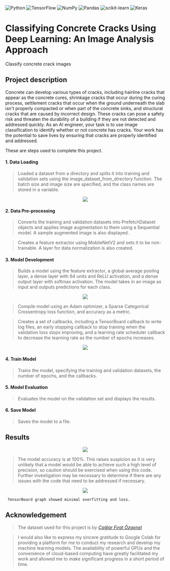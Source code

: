 


![Python](https://img.shields.io/badge/python-3670A0?style=for-the-badge&logo=python&logoColor=ffdd54)
![TensorFlow](https://img.shields.io/badge/TensorFlow-%23FF6F00.svg?style=for-the-badge&logo=TensorFlow&logoColor=white)
![NumPy](https://img.shields.io/badge/numpy-%23013243.svg?style=for-the-badge&logo=numpy&logoColor=white)
![Pandas](https://img.shields.io/badge/pandas-%23150458.svg?style=for-the-badge&logo=pandas&logoColor=white)
![scikit-learn](https://img.shields.io/badge/scikit--learn-%23F7931E.svg?style=for-the-badge&logo=scikit-learn&logoColor=white)
![Keras](https://img.shields.io/badge/Keras-%23D00000.svg?style=for-the-badge&logo=Keras&logoColor=white)


# Classifying Concrete Cracks Using Deep Learning: An Image Analysis Approach
 Classify concrete crack images

## Project description

Concrete can develop various types of cracks, including hairline cracks that appear as the concrete cures, shrinkage cracks that occur during the curing process, settlement cracks that occur when the ground underneath the slab isn't properly compacted or when part of the concrete sinks, and structural cracks that are caused by incorrect design. These cracks can pose a safety risk and threaten the durability of a building if they are not detected and addressed quickly. As an AI engineer, your task is to use image classification to identify whether or not concrete has cracks. Your work has the potential to save lives by ensuring that cracks are properly identified and addressed.

These are steps used to complete this project.
 
#### 1. Data Loading
> Loaded a dataset from a directory and splits it into training and validation sets using the image_dataset_from_directory function. The batch size and image size are specified, and the class names are stored in a variable.

<p align="center"><img src = "Resources/Dataset_eg.png"></p> 

#### 2. Data Pre-processing
> Converts the training and validation datasets into PrefetchDataset objects and applies image augmentation to them using a Sequential model. A sample augmented image is also displayed.

> Creates a feature extractor using MobileNetV2 and sets it to be non-trainable. A layer for data normalization is also created.

#### 3. Model Development
> Builds a model using the feature extractor, a global average pooling layer, a dense layer with 64 units and ReLU activation, and a dense output layer with softmax activation. The model takes in an image as input and outputs predictions for each class.

<p align="center"><img src = "Resources/Model_summary.PNG"></p> 

> Compile model using an Adam optimizer, a Sparse Categorical Crossentropy loss function, and accuracy as a metric.

> Creates a set of callbacks, including a TensorBoard callback to write log files, an early stopping callback to stop training when the validation loss stops improving, and a learning rate scheduler callback to decrease the learning rate as the number of epochs increases.

<p align="center"><img src = "Resources/model.png"></p> 

#### 4. Train Model
> Trains the model, specifying the training and validation datasets, the number of epochs, and the callbacks.

#### 5. Model Evaluation
> Evaluates the model on the validation set and displays the results.

#### 6. Save Model
> Saves the model to a file.
 
## Results
<p align="center"><img src = "Resources/Classification_report.PNG"></p>    
    
> The model accuracy is at 100%. This raises suspicion as it is very unlikely that a model would be able to achieve such a high level of precision, so caution should be exercised when using this code. Further investigation may be necessary to determine if there are any issues with the code that need to be addressed if necessary.
    
<p align="center"><img src = "Resources/tensorboard.PNG"></p> 

     TensorBoard graph showed minimal overfitting and loss. 
    
## Acknowledgement
> The dataset used for this project is by *[Çağlar Fırat Özgenel](https://data.mendeley.com/datasets/5y9wdsg2zt/2)*

> I would also like to express my sincere gratitude to Google Colab for providing a platform for me to conduct my research and develop my machine learning models. The availability of powerful GPUs and the convenience of cloud-based computing have greatly facilitated my work and allowed me to make significant progress in a short period of time.
